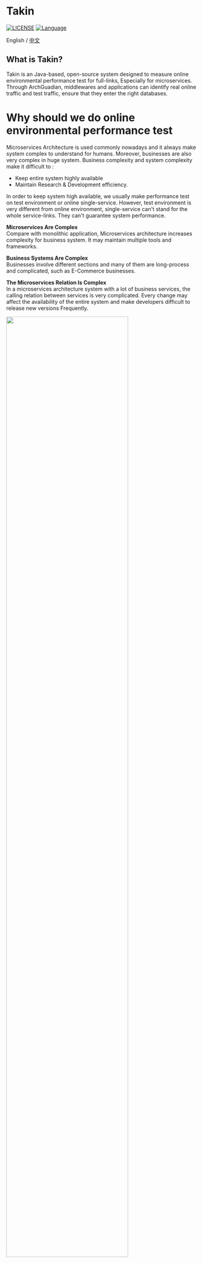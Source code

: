 # Takin
[![LICENSE](https://img.shields.io/github/license/pingcap/tidb.svg)](https://github.com/pingcap/tidb/blob/master/LICENSE)
[![Language](https://img.shields.io/badge/Language-Java-blue.svg)](https://www.java.com/)

English / [中文](README_CN.md)

## What is Takin?
Takin is an Java-based, open-source system designed to measure online environmental performance test for full-links, Especially for microservices. Through ArchGuadian, middlewares and applications can identify real online traffic and test traffic, ensure that they enter the right databases.

# Why should we do online environmental performance test
Microservices Architecture is used commonly nowadays and it always make system complex to understand for humans. Moreover, businesses are also very complex in huge system. Business complexity and system complexity make it difficult to :
- Keep entire system highly available
- Maintain Research & Development efficiency.

In order to keep system high available, we usually make performance test on test environment or online single-service. However, test environment is very different from online environment, single-service can't stand for the whole service-links. They can't guarantee system performance.

**Microservices Are Complex**<br/>
Compare with monolithic application, Microservices architecture increases complexity for business system. It may maintain multiple tools and frameworks.

**Business Systems Are Complex**<br/>
Businesses involve different sections and many of them are long-process and complicated, such as E-Commerce businesses.

**The Microservices Relation Is Complex**<br/>
In a microservices architecture system with a lot of business services, the calling relation between services is very complicated. Every change may affect the availability of the entire system and make developers difficult to release new versions Frequently.

<img src="https://raw.githubusercontent.com/shulieTech/Images/main/WX20210511-150735%402x.png" width="80%" height="80%">
<img src="https://raw.githubusercontent.com/shulieTech/Images/main/3.png" width="50%" height="50%">

# Quick Start Instruction

**docker:**<br/>
- VM memory requirement ： more than 4G (Suggest 8G)
- Docker mirror size ： 1.8 G

If docker configuration doesn't set AliYun docker source :
```
vim /etc/docker/daemon.json
```
Add following configuration：
```
{
  "registry-mirrors": ["https://q2gr04ke.mirror.aliyuncs.com"]
}
```
restart service
```
systemctl daemon-reload
```

Pull docker
```shell
# docker url : registry.cn-hangzhou.aliyuncs.com/forcecop/forcecop:v1.0.0
docker pull registry.cn-hangzhou.aliyuncs.com/forcecop/forcecop:v1.0.0
docker run -d -p 80:80 -p 2181:2181 -p 3306:3306 -p 6379:6379 -p 8086:8086 -p 9000:9000 -p 10032:10032 -p 6628:6628 -p 8000:8000 -p 6627:6627 -p 8888:8888 -p 29900-29999:29900-29999 registry.cn-hangzhou.aliyuncs.com/forcecop/forcecop:v1.0.0
```

- Parameter：-d start in background，-p port. <br/>
The Initiation of docker need about 10 mins because it need install necessary components. -d can ignore installment information of components in background. If you dont't want to open your server's port, you can use --net=host and make sure it and host server are in the same network。
- Modify the IP address of the index.html file to the server's local IP address.
    ```
    # Enter Docker
    vi /data/apps/dist/tro/index.html
    # Modify serverUrl to the server's local IP address
    # Restart Nginx：
    nginx -s reload
    ```
- Modify sugre-deploy configuration：
    ```
    Kill surge-deploy application
    nohup java -jar surge-deploy-1.0-jar-with-dependencies.jar '{"172.17.0.2":"Your own IP"}' > surge.out  2>&1 &
    Modify the Ip to your own IP, and restart.
    ```
- Open http://127.0.0.1/tro
    ```
    Default account and password：
    account:admin  
    password:pamirs@2020
    ```
- PS：If Nginx shows 502, the problem mostly is caused when the docker container has just been started, you only need to configure it correctly, and then wait a little (1-2 min) while to refresh and try again.

after installation：
- see [Quick Start](takin-webapp/doc/QuickStart.md)
- [Instruction 使用说明](https://news.shulie.io/?p=2987)

# Instruction
#### Takin Architecture
<img src="https://raw.githubusercontent.com/shulieTech/Images/main/DaYuX_Architecture2.png" width="70%" height="70%"><br/>
Takin consists of Agent, Web App and Surge Data.

## Agent
see [Agent](https://github.com/shulieTech/LinkAgent)

## Surge Data
see [surge-data](takin-data/surge-data/README.md?_blank)

## Controller Platform
see [takin-webapp](takin-webapp/doc/QuickStart.md)

# Community
Mailing List: Mail to shulie@shulie.io<br/>
Wechat group<br/>
<img src="https://github.com/shulieTech/Images/blob/main/wx_5.png" width="30%" height="30%">
<br/>
QQ group: **118098566**<br/>
QR code：<br/>
<img src="https://raw.githubusercontent.com/shulieTech/Images/main/qq_group_2.jpg" width="30%" height="30%">
<br/>
Dingding group：<br/>
<img src="https://raw.githubusercontent.com/shulieTech/Images/main/dingding_group.jpg" width="30%" height="30%">
<br/>
WeChat Official Account: <br/>
<img src="https://raw.githubusercontent.com/shulieTech/Images/main/shulie.png" width="30%" height="30%">
<br/>

## Ask Questions in Official Forum
[Official Forum](https://news.shulie.io/?page_id=2477)
## Who use Takin
![image](https://user-images.githubusercontent.com/86357315/126733639-d770b087-9f58-4b4f-b4c5-a98517bf3776.png)


# License
Takin is under the Apache 2.0 license. See the [LICENSE](LICENSE) file for details.
